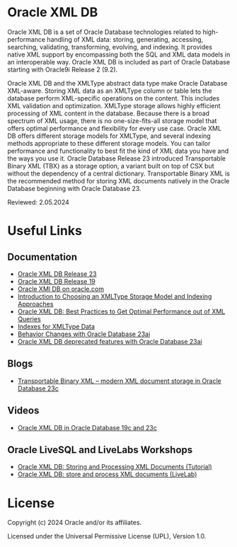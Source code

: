 # Oracle XML DB

Oracle XML DB is a set of Oracle Database technologies related to high-performance handling of XML data: storing, generating, accessing, searching, validating, transforming, evolving, and indexing. It provides native XML support by encompassing both the SQL and XML data models in an interoperable way. Oracle XML DB is included as part of Oracle Database starting with Oracle9i Release 2 (9.2).

Oracle XML DB and the XMLType abstract data type make Oracle Database XML-aware. Storing XML data as an XMLType column or table lets the database perform XML-specific operations on the content. This includes XML validation and optimization. XMLType storage allows highly efficient processing of XML content in the database. Because there is a broad spectrum of XML usage, there is no one-size-fits-all storage model that offers optimal performance and flexibility for every use case. Oracle XML DB offers different storage models for XMLType, and several indexing methods appropriate to these different storage models. You can tailor performance and functionality to best fit the kind of XML data you have and the ways you use it. Oracle Database Release 23 introduced Transportable Binary XML (TBX) as a storage option, a variant built on top of CSX but without the dependency of a central dictionary.
Transportable Binary XML is the recommended method for storing XML documents natively in the Oracle Database beginning with Oracle Database 23. 

Reviewed: 2.05.2024

# Useful Links

## Documentation  
 
- [Oracle XML DB Release 23](https://docs.oracle.com/en/database/oracle/oracle-database/23/adxdb/index.html)
- [Oracle XML DB Release 19](https://docs.oracle.com/en/database/oracle/oracle-database/19/adxdb/index.html)
- [Oracle XMl DB on oracle.com](https://www.oracle.com/de/database/technologies/appdev/xmldb.html)
- [Introduction to Choosing an XMLType Storage Model and Indexing Approaches](https://docs.oracle.com/en/database/oracle/oracle-database/23/adxdb/choice-of-XMLType-storage-and-indexing.html#GUID-60132193-FCBB-4A7F-AA11-53CB660F67AF)
- [Oracle XML DB: Best Practices to Get Optimal Performance out of XML Queries](https://www.oracle.com/a/tech/docs/technical-resources/technicalreport-xmlquery.pdf)
- [Indexes for XMLType Data](https://docs.oracle.com/en/database/oracle/oracle-database/23/adxdb/indexes-for-XMLType-data.html#GUID-9F243764-7945-4EF4-9C94-624BE732708F)
- [Behavior Changes with Oracle Database 23ai](https://docs.oracle.com/en/database/oracle/oracle-database/23/upgrd/oracle-database-changes-deprecations-desupports.html#GUID-A6776DEC-E7F3-4E9F-8751-29CB98704A31)
- [Oracle XML DB deprecated features with Oracle Database 23ai](https://docs.oracle.com/en/database/oracle/oracle-database/23/upgrd/oracle-database-changes-deprecations-desupports.html#GUID-2C4FCA8B-2617-49B9-89BD-A13A2BE42DCC)

## Blogs

- [Transportable Binary XML – modern XML document storage in Oracle Database 23c](https://blogs.oracle.com/database/post/transportable-binary-xml-in-oracle-database-23)
  
## Videos

- [Oracle XML DB in Oracle Database 19c and 23c](https://www.youtube.com/watch?v=s1Bc8KKLbpw)

## Oracle LiveSQL and LiveLabs Workshops

- [Oracle XML DB: Storing and Processing XML Documents (Tutorial)](https://livesql.oracle.com/apex/livesql/file/tutorial_HE5NRRMNBOHLLKRLZJU0VNRCB.html)
- [Oracle XML DB: store and process XML documents (LiveLab)](https://apexapps.oracle.com/pls/apex/f?p=133:180:110569535671696::::wid:3661)


# License

Copyright (c) 2024 Oracle and/or its affiliates.

Licensed under the Universal Permissive License (UPL), Version 1.0.
